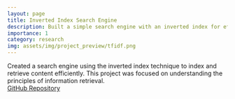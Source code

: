```yaml
---
layout: page
title: Inverted Index Search Engine
description: Built a simple search engine with an inverted index for efficient content retrieval.
importance: 1
category: research
img: assets/img/project_preview/tfidf.png
---
```


Created a search engine using the inverted index technique to index and retrieve content efficiently. This project was focused on understanding the principles of information retrieval.  
[GitHub Repository](https://github.com/Computer-Engineering-Department-Archive/CE-421-IR-Project)
